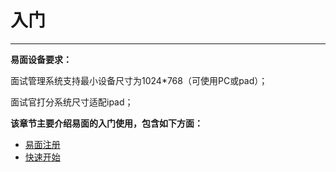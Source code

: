 # 入门 #

----------

**易面设备要求：**

面试管理系统支持最小设备尺寸为1024*768（可使用PC或pad）；

面试官打分系统尺寸适配ipad；

**该章节主要介绍易面的入门使用，包含如下方面：**

* [易面注册](docs/basic2.md)
* [快速开始](docs/basic3.md)
